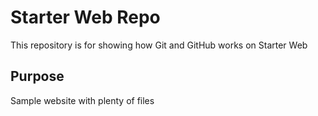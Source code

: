 # Starter Web Repo

This repository is for showing how Git and GitHub works on Starter Web

## Purpose

Sample website with plenty of files